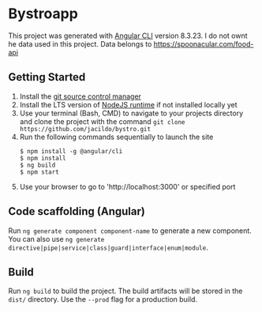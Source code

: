 # Bystroapp

This project was generated with [Angular CLI](https://github.com/angular/angular-cli) version 8.3.23. I do not ownt he data used in this project. Data belongs to https://spoonacular.com/food-api

## Getting Started
1. Install the [git source control manager](https://git-scm.com/)
1. Install the LTS version of [NodeJS runtime](https://nodejs.org/en/) if not installed locally yet
1. Use your terminal (Bash, CMD) to navigate to your projects directory and clone the project with the command `git clone https://github.com/jacildo/bystro.git`
1. Run the following commands sequentially to launch the site
    ```
    $ npm install -g @angular/cli
    $ npm install
    $ ng build
    $ npm start
    ```
1. Use your browser to go to 'http://localhost:3000' or specified port

## Code scaffolding (Angular)

Run `ng generate component component-name` to generate a new component. You can also use `ng generate directive|pipe|service|class|guard|interface|enum|module`.

## Build

Run `ng build` to build the project. The build artifacts will be stored in the `dist/` directory. Use the `--prod` flag for a production build.

